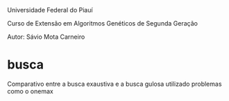 Universidade Federal do Piauí

Curso de Extensão em Algoritmos Genéticos de Segunda Geração

Autor: Sávio Mota Carneiro

# busca
Comparativo entre a busca exaustiva e a busca gulosa utilizado problemas como o onemax

